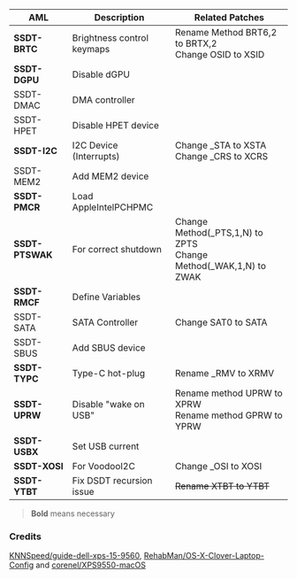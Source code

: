 | AML             | Description                | Related Patches                                              |
| --------------- | -------------------------- | ------------------------------------------------------------ |
| **SSDT-BRTC**   | Brightness control keymaps | Rename Method BRT6,2 to BRTX,2<br />Change OSID to XSID      |
| **SSDT-DGPU**   | Disable dGPU               |                                                              |
| SSDT-DMAC       | DMA controller             |                                                              |
| SSDT-HPET       | Disable HPET device        |                                                              |
| **SSDT-I2C**    | I2C Device (Interrupts)    | Change _STA to XSTA<br />Change _CRS to XCRS                 |
| SSDT-MEM2       | Add MEM2 device            |                                                              |
| **SSDT-PMCR**   | Load AppleIntelPCHPMC      |                                                              |
| **SSDT-PTSWAK** | For correct shutdown       | Change Method(\_PTS,1,N) to ZPTS<br />Change Method(\_WAK,1,N) to ZWAK |
| **SSDT-RMCF**   | Define Variables           |                                                              |
| SSDT-SATA       | SATA Controller            | Change SAT0 to SATA                                          |
| SSDT-SBUS       | Add SBUS device            |                                                              |
| **SSDT-TYPC**   | Type-C hot-plug            | Rename _RMV to XRMV                                          |
| **SSDT-UPRW**   | Disable "wake on USB"      | Rename method UPRW to XPRW<br />Rename method GPRW to YPRW   |
| **SSDT-USBX**   | Set USB current            |                                                              |
| **SSDT-XOSI**   | For VoodooI2C              | Change _OSI to XOSI                                          |
| **SSDT-YTBT**   | Fix DSDT recursion issue   | ~~Rename XTBT to YTBT~~                                      |

> **Bold** means necessary

### Credits

[KNNSpeed/guide-dell-xps-15-9560](https://www.tonymacx86.com/threads/guide-dell-xps-15-9560-4k-touch-1tb-ssd-32gb-ram-100-adobergb.224486/), [RehabMan/OS-X-Clover-Laptop-Config](https://github.com/RehabMan/OS-X-Clover-Laptop-Config) and [corenel/XPS9550-macOS](https://github.com/corenel/XPS9550-macOS)

